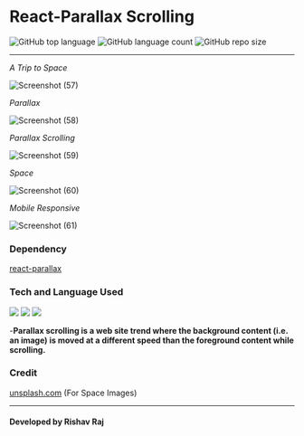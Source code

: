 # React-Parallax Scrolling



![GitHub top language](https://img.shields.io/github/languages/top/Rishav-02/React-Parallax?color=yellow&style=plastic) ![GitHub language count](https://img.shields.io/github/languages/count/Rishav-02/React-Parallax?style=plastic) <img alt="GitHub repo size" src="https://img.shields.io/github/repo-size/Rishav-02/React-Parallax?color=green&style=plastic">

<hr>

*A Trip to Space*

![Screenshot (57)](https://user-images.githubusercontent.com/100300441/218681138-5d70fbbf-7134-4117-a9af-cd228133e3d1.png)

*Parallax*

![Screenshot (58)](https://user-images.githubusercontent.com/100300441/218681185-df480703-5869-4a69-bfcd-9fa7d3d156e6.png)

*Parallax Scrolling*

![Screenshot (59)](https://user-images.githubusercontent.com/100300441/218681227-5e1198fe-7ff9-4662-8149-b02b78f71f2d.png)

*Space*

![Screenshot (60)](https://user-images.githubusercontent.com/100300441/218681656-63bb773e-c272-45b6-8da0-bcb874f20936.png)

*Mobile Responsive*

![Screenshot (61)](https://user-images.githubusercontent.com/100300441/218681280-e0e6de48-6e5f-48ca-8e1e-27c9c9c5d486.png)

### Dependency

[react-parallax](https://www.npmjs.com/package/react-parallax)

### Tech and Language Used

<img src="https://img.shields.io/badge/React-Library-blue"> <img src="https://img.shields.io/badge/JavaScript-Language-yellow"> <img src="https://img.shields.io/badge/HTML5-Markup%20Language-orange"> 


-**Parallax scrolling is a web site trend where the background content (i.e. an image) is moved at a different speed than the foreground content while scrolling.**

### Credit

[unsplash.com](https://unsplash.com/ 'unsplash.com') (For Space Images)
<hr>

#### Developed by Rishav Raj